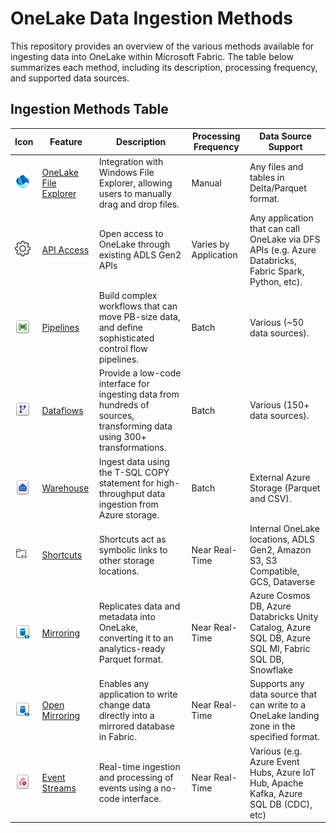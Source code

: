 # OneLake Data Ingestion Methods  
  
This repository provides an overview of the various methods available for ingesting data into OneLake within Microsoft Fabric. The table below summarizes each method, including its description, processing frequency, and supported data sources.  
  
## Ingestion Methods Table  
  
| Icon                | Feature                | Description                                                                                          | Processing Frequency | Data Source Support                                                                                   |
|------------------------|------------------------|------------------------------------------------------------------------------------------------------|----------------------|------------------------------------------------------------------------------------------------------|
|![OneLake](icons/onelake.png) | [OneLake File Explorer](https://learn.microsoft.com/en-us/fabric/onelake/onelake-file-explorer)  | Integration with Windows File Explorer, allowing users to manually drag and drop files.              | Manual               | Any files and tables in Delta/Parquet format.                                                         |
|![API](icons/cog.png) | [API Access](https://learn.microsoft.com/en-us/fabric/onelake/onelake-access-api)             | Open access to OneLake through existing ADLS Gen2 APIs                                               | Varies by Application| Any application that can call OneLake via DFS APIs (e.g. Azure Databricks, Fabric Spark, Python, etc).|
|![Pipeline](icons/pipeline.png) | [Pipelines](https://learn.microsoft.com/en-us/fabric/data-factory/data-factory-overview#data-pipelines)              | Build complex workflows that can move PB-size data, and define sophisticated control flow pipelines. | Batch                | Various (~50 data sources).                                                                           |
|![Dataflow](icons/dataflow.png) | [Dataflows](https://learn.microsoft.com/en-us/fabric/data-factory/data-factory-overview#dataflows)              | Provide a low-code interface for ingesting data from hundreds of sources, transforming data using 300+ transformations. | Batch | Various (150+ data sources). |
|![Warehouse](icons/warehouse.png) | [Warehouse](https://learn.microsoft.com/en-us/fabric/data-warehouse/ingest-data-copy)              | Ingest data using the T-SQL COPY statement for high-throughput data ingestion from Azure storage.    | Batch                | External Azure Storage (Parquet and CSV).                                                             |
|![Shortcut](icons/shortcut.png) | [Shortcuts](https://learn.microsoft.com/en-us/fabric/onelake/onelake-shortcuts)              | Shortcuts act as symbolic links to other storage locations.                                          | Near Real-Time       | Internal OneLake locations, ADLS Gen2, Amazon S3, S3 Compatible, GCS, Dataverse                      |
|![Mirroring](icons/mirror.png) | [Mirroring](https://learn.microsoft.com/en-us/fabric/database/mirrored-database/overview)              | Replicates data and metadata into OneLake, converting it to an analytics-ready Parquet format.       | Near Real-Time       | Azure Cosmos DB, Azure Databricks Unity Catalog, Azure SQL DB, Azure SQL MI, Fabric SQL DB, Snowflake |
|![Mirroring](icons/mirror.png) | [Open Mirroring](https://learn.microsoft.com/en-us/fabric/database/mirrored-database/open-mirroring)         | Enables any application to write change data directly into a mirrored database in Fabric.            | Near Real-Time       | Supports any data source that can write to a OneLake landing zone in the specified format.           |
|![Event Stream](icons/eventstream.png) | [Event Streams](https://learn.microsoft.com/en-us/fabric/real-time-intelligence/event-streams/overview)          | Real-time ingestion and processing of events using a no-code interface.                              | Near Real-Time       | Various (e.g. Azure Event Hubs, Azure IoT Hub, Apache Kafka, Azure SQL DB (CDC), etc)                |
